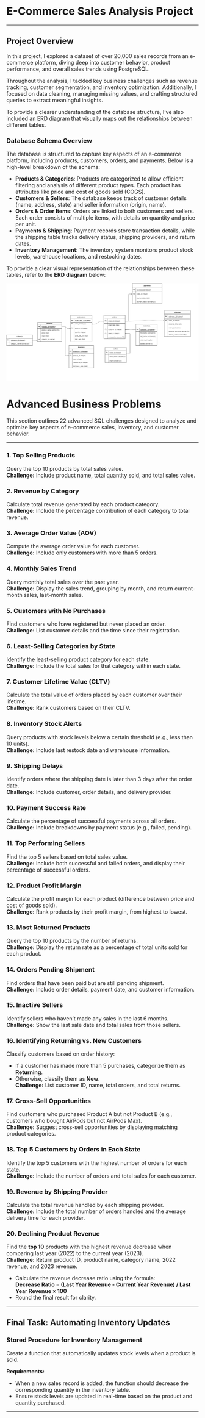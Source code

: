 # **E-Commerce Sales Analysis Project**

---

## **Project Overview**

In this project, I explored a dataset of over 20,000 sales records from an e-commerce platform, diving deep into customer behavior, product performance, and overall sales trends using PostgreSQL.

Throughout the analysis, I tackled key business challenges such as revenue tracking, customer segmentation, and inventory optimization. Additionally, I focused on data cleaning, managing missing values, and crafting structured queries to extract meaningful insights.

To provide a clearer understanding of the database structure, I’ve also included an ERD diagram that visually maps out the relationships between different tables.


### **Database Schema Overview**

The database is structured to capture key aspects of an e-commerce platform, including products, customers, orders, and payments. Below is a high-level breakdown of the schema:

- **Products & Categories**: Products are categorized to allow efficient filtering and analysis of different product types. Each product has attributes like price and cost of goods sold (COGS).  
- **Customers & Sellers**: The database keeps track of customer details (name, address, state) and seller information (origin, name).  
- **Orders & Order Items**: Orders are linked to both customers and sellers. Each order consists of multiple items, with details on quantity and price per unit.  
- **Payments & Shipping**: Payment records store transaction details, while the shipping table tracks delivery status, shipping providers, and return dates.  
- **Inventory Management**: The inventory system monitors product stock levels, warehouse locations, and restocking dates.  

To provide a clear visual representation of the relationships between these tables, refer to the **ERD diagram** below:



![E-Commerce ERD](images/e_commerce_erd_diagram.png)




# **Advanced Business Problems**

This section outlines 22 advanced SQL challenges designed to analyze and optimize key aspects of e-commerce sales, inventory, and customer behavior.

---

### **1. Top Selling Products**  
Query the top 10 products by total sales value.  
**Challenge:** Include product name, total quantity sold, and total sales value.  

### **2. Revenue by Category**  
Calculate total revenue generated by each product category.  
**Challenge:** Include the percentage contribution of each category to total revenue.  

### **3. Average Order Value (AOV)**  
Compute the average order value for each customer.  
**Challenge:** Include only customers with more than 5 orders.  

### **4. Monthly Sales Trend**  
Query monthly total sales over the past year.  
**Challenge:** Display the sales trend, grouping by month, and return current-month sales, last-month sales.  

### **5. Customers with No Purchases**  
Find customers who have registered but never placed an order.  
**Challenge:** List customer details and the time since their registration.  

### **6. Least-Selling Categories by State**  
Identify the least-selling product category for each state.  
**Challenge:** Include the total sales for that category within each state.  

### **7. Customer Lifetime Value (CLTV)**  
Calculate the total value of orders placed by each customer over their lifetime.  
**Challenge:** Rank customers based on their CLTV.  

### **8. Inventory Stock Alerts**  
Query products with stock levels below a certain threshold (e.g., less than 10 units).  
**Challenge:** Include last restock date and warehouse information.  

### **9. Shipping Delays**  
Identify orders where the shipping date is later than 3 days after the order date.  
**Challenge:** Include customer, order details, and delivery provider.  

### **10. Payment Success Rate**  
Calculate the percentage of successful payments across all orders.  
**Challenge:** Include breakdowns by payment status (e.g., failed, pending).  

### **11. Top Performing Sellers**  
Find the top 5 sellers based on total sales value.  
**Challenge:** Include both successful and failed orders, and display their percentage of successful orders.  

### **12. Product Profit Margin**  
Calculate the profit margin for each product (difference between price and cost of goods sold).  
**Challenge:** Rank products by their profit margin, from highest to lowest.  

### **13. Most Returned Products**  
Query the top 10 products by the number of returns.  
**Challenge:** Display the return rate as a percentage of total units sold for each product.  

### **14. Orders Pending Shipment**  
Find orders that have been paid but are still pending shipment.  
**Challenge:** Include order details, payment date, and customer information.  

### **15. Inactive Sellers**  
Identify sellers who haven’t made any sales in the last 6 months.  
**Challenge:** Show the last sale date and total sales from those sellers.  

### **16. Identifying Returning vs. New Customers**  
Classify customers based on order history:  
- If a customer has made more than 5 purchases, categorize them as **Returning**.  
- Otherwise, classify them as **New**.  
**Challenge:** List customer ID, name, total orders, and total returns.  

### **17. Cross-Sell Opportunities**  
Find customers who purchased Product A but not Product B (e.g., customers who bought AirPods but not AirPods Max).  
**Challenge:** Suggest cross-sell opportunities by displaying matching product categories.  

### **18. Top 5 Customers by Orders in Each State**  
Identify the top 5 customers with the highest number of orders for each state.  
**Challenge:** Include the number of orders and total sales for each customer.  

### **19. Revenue by Shipping Provider**  
Calculate the total revenue handled by each shipping provider.  
**Challenge:** Include the total number of orders handled and the average delivery time for each provider.  

### **20. Declining Product Revenue**  
Find the **top 10** products with the highest revenue decrease when comparing last year (2022) to the current year (2023).  
**Challenge:** Return product ID, product name, category name, 2022 revenue, and 2023 revenue.  
- Calculate the revenue decrease ratio using the formula:  
  **Decrease Ratio = (Last Year Revenue - Current Year Revenue) / Last Year Revenue × 100**  
- Round the final result for clarity.  

---

## **Final Task: Automating Inventory Updates**  

### **Stored Procedure for Inventory Management**  
Create a function that automatically updates stock levels when a product is sold.  

**Requirements:**  
- When a new sales record is added, the function should decrease the corresponding quantity in the inventory table.  
- Ensure stock levels are updated in real-time based on the product and quantity purchased.  

---
